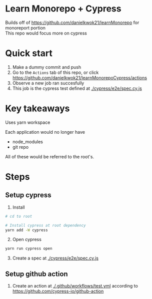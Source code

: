 

# Learn Monorepo + Cypress
Builds off of https://github.com/danielkwok21/learnMonorepo for monoreport portion  
This repo would focus more on cypress

# Quick start
1. Make a dummy commit and push
2. Go to the `Actions` tab of this repo, or click https://github.com/danielkwok21/learnMonorepoCypress/actions
3. Observe a new job ran succesfully
4. This job is the cypress test defined at [./cypress/e2e/spec.cy.js](./cypress/e2e/spec.cy.js)

# Key takeaways
Uses yarn workspace

Each application would no longer have
- node_modules
- git repo  
  
All of these would be referred to the root's.

# Steps
## Setup cypress
1. Install
```bash
# cd to root

# Install cypress at root dependency
yarn add -W cypress
```

2. Open cypress
```bash
yarn run cypress open
```
3. Create a spec at [./cypress/e2e/spec.cy.js](./cypress/e2e/spec.cy.js)

## Setup github action
1. Create an action at [./.github/workflows/test.yml](./github/workflows/test.yml) according to https://github.com/cypress-io/github-action
